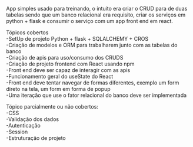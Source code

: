 App simples usado para treinando, o intuito era criar o CRUD para de duas tabelas sendo que um banco relacional era requisito, criar os serviços em python + flask e consumir o serviço com um app front end em react.<br/>

Tópicos cobertos<br/>
  -SetUp de projeto Python + flask + SQLALCHEMY + CROS<br/>
  -Criação de modelos e ORM para trabalharem junto com as tabelas do banco<br/>
  -Criação de apis para uso/consumo dos CRUDS<br/>
  -Criação de projeto frontend com React usando npm<br/>
  -Front end deve ser capaz de interagir com as apis<br/>
  -Funcionamento geral do useState do React<br/>
  -Front end deve tentar navegar de formas diferentes, exemplo um form direto na tela, um form em forma de popup<br/>
  -Uma iteração que use o fator relacional do banco deve ser implementada<br/>

Tópico parcialmente ou não cobertos:<br/>
  -CSS<br/>
  -Validação dos dados<br/>
  -Autenticação<br/>
  -Session<br/>
  -Estruturação de projeto<br/>
  
  
  
  

